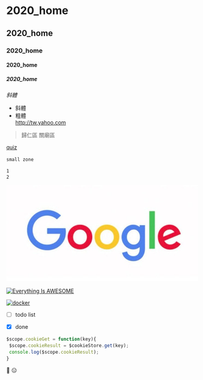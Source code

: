 # 2020_home
## 2020_home
### 2020_home
#### 2020_home
##### 2020_home
*斜體*

* 斜體 
* 粗體  
<http://tw.yahoo.com>

>歸仁區
>關廟區


[quiz](/quiz/ "Markdown Quiz")

`small zone`

```big zone
1
2
```
![Google](Googlelogo2015sd.jpg "google")

[![Everything Is AWESOME](https://img.youtube.com/vi/StTqXEQ2l-Y/0.jpg)](https://www.youtube.com/watch?v=StTqXEQ2l-Y "Everything Is AWESOME")

[![docker](https://img.youtube.com/vi/sSm2dRarhPo/0.jpg)](https://www.youtube.com/watch?v=sSm2dRarhPo)


+ [ ] todo list
+ [x] done


 ```js
$scope.cookieGet = function(key){
  $scope.cookieResult = $cookieStore.get(key);
  console.log($scope.cookieResult);
 }
```

:grimacing:  :expressionless:

